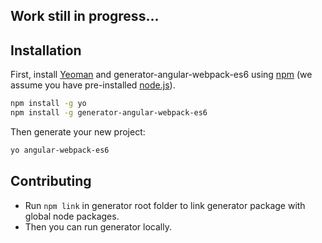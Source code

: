 ## Work still in progress...

## Installation

First, install [Yeoman](http://yeoman.io) and generator-angular-webpack-es6 using [npm](https://www.npmjs.com/) (we assume you have pre-installed [node.js](https://nodejs.org/)).

```bash
npm install -g yo
npm install -g generator-angular-webpack-es6
```

Then generate your new project:

```bash
yo angular-webpack-es6
```

## Contributing

 * Run ``` npm link ``` in generator root folder to link generator package with global node packages.
 * Then you can run generator locally.